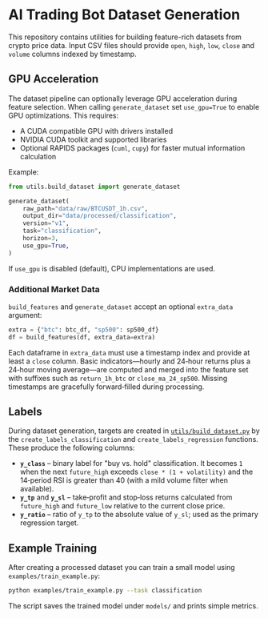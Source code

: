 # AI Trading Bot Dataset Generation

This repository contains utilities for building feature-rich datasets from crypto price data. Input
CSV files should provide `open`, `high`, `low`, `close` and `volume` columns indexed by timestamp.

## GPU Acceleration

The dataset pipeline can optionally leverage GPU acceleration during feature
selection. When calling `generate_dataset` set `use_gpu=True` to enable GPU
optimizations. This requires:

- A CUDA compatible GPU with drivers installed
- NVIDIA CUDA toolkit and supported libraries
- Optional RAPIDS packages (`cuml`, `cupy`) for faster mutual information
  calculation

Example:

```python
from utils.build_dataset import generate_dataset

generate_dataset(
    raw_path="data/raw/BTCUSDT_1h.csv",
    output_dir="data/processed/classification",
    version="v1",
    task="classification",
    horizon=3,
    use_gpu=True,
)
```

If `use_gpu` is disabled (default), CPU implementations are used.

### Additional Market Data

`build_features` and `generate_dataset` accept an optional `extra_data` argument:

```python
extra = {"btc": btc_df, "sp500": sp500_df}
df = build_features(df, extra_data=extra)
```

Each dataframe in `extra_data` must use a timestamp index and provide at least a
`close` column. Basic indicators—hourly and 24‑hour returns plus a 24‑hour
moving average—are computed and merged into the feature set with suffixes such
as `return_1h_btc` or `close_ma_24_sp500`. Missing timestamps are gracefully
forward‑filled during processing.

## Labels

During dataset generation, targets are created in
[`utils/build_dataset.py`](utils/build_dataset.py) by the
`create_labels_classification` and `create_labels_regression` functions.
These produce the following columns:

- **`y_class`** – binary label for "buy vs. hold" classification. It becomes `1`
  when the next `future_high` exceeds `close * (1 + volatility)` and the
  14‑period RSI is greater than 40 (with a mild volume filter when available).
- **`y_tp`** and **`y_sl`** – take‑profit and stop‑loss returns calculated from
  `future_high` and `future_low` relative to the current close price.
- **`y_ratio`** – ratio of `y_tp` to the absolute value of `y_sl`; used as the
  primary regression target.

## Example Training

After creating a processed dataset you can train a small model using
`examples/train_example.py`:

```bash
python examples/train_example.py --task classification
```

The script saves the trained model under `models/` and prints simple metrics.

